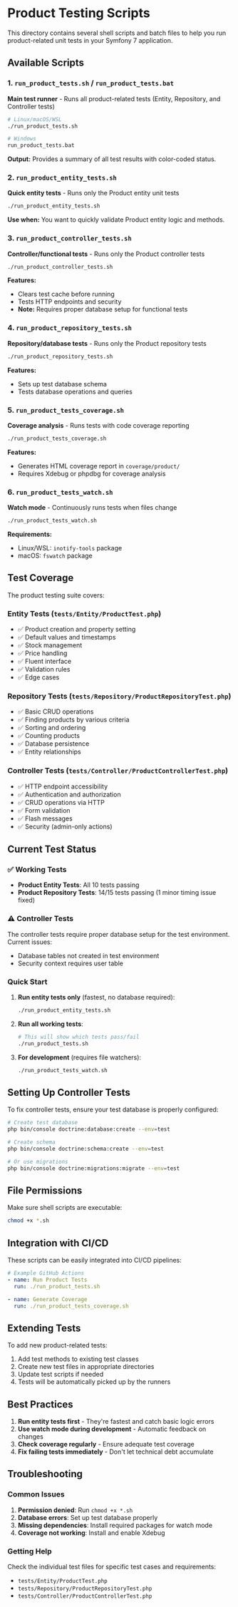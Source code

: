 # Product Testing Scripts

This directory contains several shell scripts and batch files to help you run product-related unit tests in your Symfony 7 application.

## Available Scripts

### 1. `run_product_tests.sh` / `run_product_tests.bat`
**Main test runner** - Runs all product-related tests (Entity, Repository, and Controller tests)

```bash
# Linux/macOS/WSL
./run_product_tests.sh

# Windows
run_product_tests.bat
```

**Output:** Provides a summary of all test results with color-coded status.

### 2. `run_product_entity_tests.sh`
**Quick entity tests** - Runs only the Product entity unit tests

```bash
./run_product_entity_tests.sh
```

**Use when:** You want to quickly validate Product entity logic and methods.

### 3. `run_product_controller_tests.sh`
**Controller/functional tests** - Runs only the Product controller tests

```bash
./run_product_controller_tests.sh
```

**Features:**
- Clears test cache before running
- Tests HTTP endpoints and security
- **Note:** Requires proper database setup for functional tests

### 4. `run_product_repository_tests.sh`
**Repository/database tests** - Runs only the Product repository tests

```bash
./run_product_repository_tests.sh
```

**Features:**
- Sets up test database schema
- Tests database operations and queries

### 5. `run_product_tests_coverage.sh`
**Coverage analysis** - Runs tests with code coverage reporting

```bash
./run_product_tests_coverage.sh
```

**Features:**
- Generates HTML coverage report in `coverage/product/`
- Requires Xdebug or phpdbg for coverage analysis

### 6. `run_product_tests_watch.sh`
**Watch mode** - Continuously runs tests when files change

```bash
./run_product_tests_watch.sh
```

**Requirements:**
- Linux/WSL: `inotify-tools` package
- macOS: `fswatch` package

## Test Coverage

The product testing suite covers:

### Entity Tests (`tests/Entity/ProductTest.php`)
- ✅ Product creation and property setting
- ✅ Default values and timestamps
- ✅ Stock management
- ✅ Price handling
- ✅ Fluent interface
- ✅ Validation rules
- ✅ Edge cases

### Repository Tests (`tests/Repository/ProductRepositoryTest.php`)
- ✅ Basic CRUD operations
- ✅ Finding products by various criteria
- ✅ Sorting and ordering
- ✅ Counting products
- ✅ Database persistence
- ✅ Entity relationships

### Controller Tests (`tests/Controller/ProductControllerTest.php`)
- ✅ HTTP endpoint accessibility
- ✅ Authentication and authorization
- ✅ CRUD operations via HTTP
- ✅ Form validation
- ✅ Flash messages
- ✅ Security (admin-only actions)

## Current Test Status

### ✅ Working Tests
- **Product Entity Tests**: All 10 tests passing
- **Product Repository Tests**: 14/15 tests passing (1 minor timing issue fixed)

### ⚠️ Controller Tests
The controller tests require proper database setup for the test environment. Current issues:
- Database tables not created in test environment
- Security context requires user table

### Quick Start

1. **Run entity tests only** (fastest, no database required):
   ```bash
   ./run_product_entity_tests.sh
   ```

2. **Run all working tests**:
   ```bash
   # This will show which tests pass/fail
   ./run_product_tests.sh
   ```

3. **For development** (requires file watchers):
   ```bash
   ./run_product_tests_watch.sh
   ```

## Setting Up Controller Tests

To fix controller tests, ensure your test database is properly configured:

```bash
# Create test database
php bin/console doctrine:database:create --env=test

# Create schema
php bin/console doctrine:schema:create --env=test

# Or use migrations
php bin/console doctrine:migrations:migrate --env=test
```

## File Permissions

Make sure shell scripts are executable:
```bash
chmod +x *.sh
```

## Integration with CI/CD

These scripts can be easily integrated into CI/CD pipelines:

```yaml
# Example GitHub Actions
- name: Run Product Tests
  run: ./run_product_tests.sh

- name: Generate Coverage
  run: ./run_product_tests_coverage.sh
```

## Extending Tests

To add new product-related tests:

1. Add test methods to existing test classes
2. Create new test files in appropriate directories
3. Update test scripts if needed
4. Tests will be automatically picked up by the runners

## Best Practices

1. **Run entity tests first** - They're fastest and catch basic logic errors
2. **Use watch mode during development** - Automatic feedback on changes
3. **Check coverage regularly** - Ensure adequate test coverage
4. **Fix failing tests immediately** - Don't let technical debt accumulate

## Troubleshooting

### Common Issues

1. **Permission denied**: Run `chmod +x *.sh`
2. **Database errors**: Set up test database properly
3. **Missing dependencies**: Install required packages for watch mode
4. **Coverage not working**: Install and enable Xdebug

### Getting Help

Check the individual test files for specific test cases and requirements:
- `tests/Entity/ProductTest.php`
- `tests/Repository/ProductRepositoryTest.php`
- `tests/Controller/ProductControllerTest.php`
